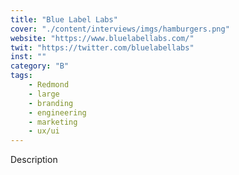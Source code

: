 ```yaml
---
title: "Blue Label Labs"
cover: "./content/interviews/imgs/hamburgers.png"
website: "https://www.bluelabellabs.com/"
twit: "https://twitter.com/bluelabellabs"
inst: ""
category: "B"
tags:
    - Redmond
    - large
    - branding
    - engineering
    - marketing
    - ux/ui
---
```


Description
